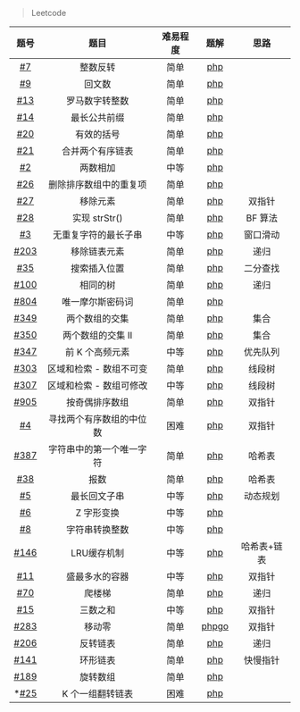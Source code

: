 > Leetcode 


|题号 |题目 | 难易程度 | 题解 | 思路
| :-----: | :-----: | :-----: |  :-----: |  :-----: |
|[#7](https://leetcode-cn.com/problems/reverse-integer)|  整数反转 | 简单| [php](https://github.com/bugooo/Leetcode/blob/master/PHP/reverse.php)|
|[#9](https://leetcode-cn.com/problems/reverse-integer)|  回文数 | 简单 | [php](https://github.com/bugooo/Leetcode/blob/master/PHP/isPalindrome.php)
|[#13](https://leetcode-cn.com/problems/roman-to-integer/submissions/) |  罗马数字转整数 | 简单| [php](https://github.com/bugooo/Leetcode/blob/master/PHP/romanToInt.php)
[#14](https://leetcode-cn.com/problems/longest-common-prefix/) |  最长公共前缀| 简单| [php](https://github.com/bugooo/Leetcode/blob/master/PHP/longest-common-prefix.php)
|[#20](https://leetcode-cn.com/problems/valid-parentheses/)|  有效的括号| 简单|[php](https://github.com/bugooo/Leetcode/blob/master/PHP/valid-parentheses.php) 
|[#21](https://leetcode-cn.com/problems/merge-two-sorted-lists/)|  合并两个有序链表| 简单|[php](https://github.com/bugooo/Leetcode/blob/master/PHP/merge-two-sorted-lists.php) 
|[#2](https://leetcode-cn.com/problems/add-two-numbers/)|  两数相加 | 中等|[php](https://github.com/bugooo/Leetcode/blob/master/PHP/add-two-numbers.php) 
|[#26](https://leetcode-cn.com/problems/remove-duplicates-from-sorted-array/)|  删除排序数组中的重复项 | 简单|[php](https://github.com/bugooo/Leetcode/blob/master/PHP/remove-duplicates-from-sorted-array.php) 
|[#27](https://leetcode-cn.com/problems/remove-element/)|  移除元素 | 简单|[php](https://github.com/bugooo/Leetcode/blob/master/PHP/remove-element.php) | 双指针
|[#28](https://leetcode-cn.com/problems/implement-strstr/)|实现 strStr() | 简单|[php](https://github.com/bugooo/Leetcode/blob/master/PHP/implement-strstr.php) | BF 算法
|[#3](https://leetcode-cn.com/problems/longest-substring-without-repeating-characters/)|无重复字符的最长子串| 中等|[php](https://github.com/bugooo/Leetcode/blob/master/PHP/longest-substring-without-repeating-characters.php) | 窗口滑动
|[#203](https://leetcode-cn.com/problems/remove-linked-list-elements/)|移除链表元素| 简单|[php](https://github.com/bugooo/Leetcode/blob/master/PHP/longest-substring-without-repeating-characters.php) | 递归
|[#35](https://leetcode-cn.com/problems/search-insert-position/)|搜索插入位置| 简单|[php](https://github.com/bugooo/Leetcode/blob/master/PHP/search-insert-position.php) | 二分查找
|[#100](https://leetcode-cn.com/problems/same-tree/)|相同的树| 简单|[php](https://github.com/bugooo/Leetcode/blob/master/PHP/same-tree.php) | 递归
|[#804](https://leetcode-cn.com/problems/unique-morse-code-words/)|唯一摩尔斯密码词| 简单|[php](https://github.com/bugooo/Leetcode/blob/master/PHP/unique-morse-code-words.php) | 
|[#349](https://leetcode-cn.com/problems/intersection-of-two-arrays/)|两个数组的交集| 简单|[php](https://github.com/bugooo/Leetcode/blob/master/PHP/intersection-of-two-arrays.php) | 集合
|[#350](https://leetcode-cn.com/problems/intersection-of-two-arrays-ii/)|两个数组的交集 II| 简单|[php](https://github.com/bugooo/Leetcode/blob/master/PHP/intersection-of-two-arrays-ii.php) | 集合
|[#347](https://leetcode-cn.com/problems/top-k-frequent-elements/)|前 K 个高频元素| 中等|[php](https://github.com/bugooo/Leetcode/blob/master/PHP/top-k-frequent-elements.php) |  优先队列
|[#303](https://leetcode-cn.com/problems/range-sum-query-immutable/)|区域和检索 - 数组不可变| 简单|[php](https://github.com/bugooo/Leetcode/blob/master/PHP/range-sum-query-immutable.php) |  线段树
|[#307](https://leetcode-cn.com/problems/range-sum-query-mutable/)|区域和检索 - 数组可修改| 中等|[php](https://github.com/bugooo/Leetcode/blob/master/PHP/range-sum-query-mutable.php) |  线段树
|[#905](https://leetcode-cn.com/problems/sort-array-by-parity/)|按奇偶排序数组|简单|[php](https://github.com/bugooo/Leetcode/blob/master/PHP/sort-array-by-parity.php) |  双指针
|[#4](https://leetcode-cn.com/problems/median-of-two-sorted-arrays/)|寻找两个有序数组的中位数|困难|[php](https://github.com/bugooo/Leetcode/blob/master/PHP/median-of-two-sorted-arrays.php) |  双指针
|[#387](https://leetcode-cn.com/problems/first-unique-character-in-a-string/)|字符串中的第一个唯一字符|简单|[php](https://github.com/bugooo/Leetcode/blob/master/PHP/first-unique-character-in-a-string.php) | 哈希表
|[#38](https://leetcode-cn.com/problems/count-and-say/)|报数|简单|[php](https://github.com/bugooo/Leetcode/blob/master/PHP/count-and-say.php) | 哈希表
|[#5](https://leetcode-cn.com/problems/longest-palindromic-substring/)|最长回文子串|中等|[php](https://github.com/bugooo/Leetcode/blob/master/PHP/longest-palindromic-substring.php) | 动态规划
|[#6](https://leetcode-cn.com/problems/zigzag-conversion/)|Z 字形变换|中等|[php](https://github.com/bugooo/Leetcode/blob/master/PHP/zigzag-conversion.php) | 
|[#8](https://leetcode-cn.com/problems/string-to-integer-atoi/)|字符串转换整数|中等|[php](https://github.com/bugooo/Leetcode/blob/master/PHP/string-to-integer-atoi.php) | 
|[#146](https://leetcode-cn.com/problems/lru-cache/)|LRU缓存机制|中等|[php](https://github.com/bugooo/Leetcode/blob/master/PHP/lru-cache.php) | 哈希表+链表
|[#11](https://leetcode-cn.com/problems/container-with-most-water/)|盛最多水的容器|中等|[php](https://github.com/bugooo/Leetcode/blob/master/PHP/container-with-most-water.php) | 双指针
|[#70](https://leetcode-cn.com/problems/climbing-stairs/)|爬楼梯|简单|[php](https://github.com/bugooo/Leetcode/blob/master/PHP/climbing-stair.php) | 递归
|[#15](https://leetcode-cn.com/problems/3sum/)| 三数之和|中等|[php](https://github.com/bugooo/Leetcode/blob/master/PHP/3sum.php) | 双指针
|[#283](https://leetcode-cn.com/problems/move-zeroes/)| 移动零|简单|[php](https://github.com/bugooo/Leetcode/blob/master/PHP/move-zeroes.php)[go](https://github.com/bugooo/Leetcode/blob/master/Go/move-zeroes.go) | 双指针
|[#206](https://leetcode-cn.com/problems/reverse-linked-list/)| 反转链表|简单|[php](https://github.com/bugooo/Leetcode/blob/master/PHP/reverse-linked-list.php) | 递归
|[#141](https://leetcode-cn.com/problems/linked-list-cycle/)|环形链表|简单|[php](https://github.com/bugooo/Leetcode/blob/master/PHP/linked-list-cycle.php) | 快慢指针
|[#189](https://leetcode-cn.com/problems/rotate-array/)|旋转数组|简单|[php](https://github.com/bugooo/Leetcode/blob/master/PHP/rotate-array.php) | 
|*[#25](https://leetcode-cn.com/problems/reverse-nodes-in-k-group/)|K 个一组翻转链表|困难|[php](https://github.com/bugooo/Leetcode/blob/master/PHP/reverse-nodes-in-k-group.php) | 